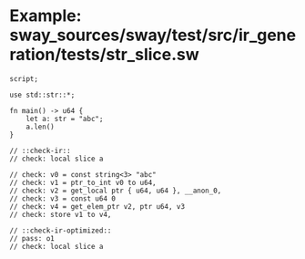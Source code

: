# Example: sway_sources/sway/test/src/ir_generation/tests/str_slice.sw

```sway
script;

use std::str::*;

fn main() -> u64 {
    let a: str = "abc";
    a.len()
}

// ::check-ir::
// check: local slice a

// check: v0 = const string<3> "abc"
// check: v1 = ptr_to_int v0 to u64,
// check: v2 = get_local ptr { u64, u64 }, __anon_0,
// check: v3 = const u64 0
// check: v4 = get_elem_ptr v2, ptr u64, v3
// check: store v1 to v4,

// ::check-ir-optimized::
// pass: o1
// check: local slice a

```
